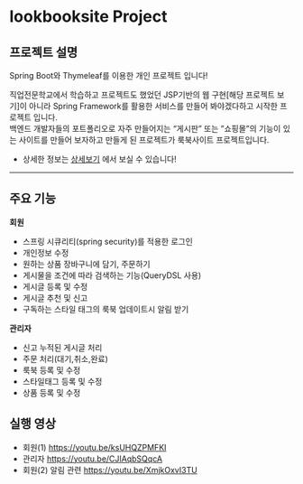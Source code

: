 # lookbooksite Project

## 프로젝트 설명

Spring Boot와 Thymeleaf를 이용한 개인 프로젝트 입니다!

직업전문학교에서 학습하고 프로젝트도 했었던 JSP기반의 웹 구현[해당 프로젝트 보기]이 아니라
Spring Framework를 활용한 서비스를 만들어 봐야겠다하고 시작한 프로젝트 입니다.   
백엔드 개발자들의 포트폴리오로 자주 만들어지는 “게시판” 또는 ”쇼핑몰”의 기능이 있는
사이트를 만들어 보자하고 만들게 된 프로젝트가 룩북사이트 프로젝트입니다.

- 상세한 정보는 [상세보기](https://jonguks.notion.site/042fd7cca0e643cebeb49adc5cbb81f4) 에서 보실 수 있습니다!

---

## 주요 기능
**회원**
- 스프링 시큐리티(spring security)를 적용한 로그인
- 개인정보 수정
- 원하는 상품 장바구니에 담기, 주문하기
- 게시물을 조건에 따라 검색하는 기능(QueryDSL 사용)
- 게시글 등록 및 수정
- 게시글 추천 및 신고
- 구독하는 스타일 태그의 룩북 업데이트시 알림 받기

**관리자**
- 신고 누적된 게시글 처리
- 주문 처리(대기,취소,완료)
- 룩북 등록 및 수정
- 스타일태그 등록 및 수정
- 상품 등록 및 수정

## 실행 영상
- 회원(1)
https://youtu.be/ksUHQZPMFKI
- 관리자
https://youtu.be/CJIAqbSQqcA
- 회원(2) 알림 관련
https://youtu.be/XmjkOxvI3TU
